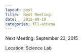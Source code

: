 ```yaml
---
layout: post
title:  Next Meeting
date:   2015-09-10
categories: fll-athena
---
```


<p>Next Meeting: September 23, 2015</p>
<p>Location: Science Lab</p>
